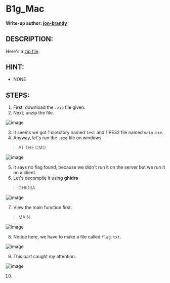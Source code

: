 # B1g_Mac
#### Write-up author: [jon-brandy](https://github.com/jon-brandy)
## DESCRIPTION:
Here's a [zip file](https://jupiter.challenges.picoctf.org/static/2b1cf2a4a463b1a3e031d2fcef3fa54d/b1g_mac.zip).
## HINT:
- NONE
## STEPS:
1. First, download the `.zip` file given.
2. Next, unzip the file.

![image](https://user-images.githubusercontent.com/70703371/192094181-34ef85eb-ec23-44b5-9c85-4a5bab2055f8.png)


3. It seems we got 1 directory named `test` and 1 PE32 file named `main.exe`.
4. Anyway, let's run the `.exe` file on windows.

> AT THE CMD

![image](https://user-images.githubusercontent.com/70703371/192096744-de453ca7-b6ce-4445-b909-e362dbac36da.png)

5. It says no flag found, because we didn't run it on the server but we run it on a client.
6. Let's decompile it using **ghidra**

> GHIDRA

![image](https://user-images.githubusercontent.com/70703371/192098667-a0d5551d-90c6-4ecb-ba83-11f1cd3e76c2.png)

7. View the main function first.

> MAIN

![image](https://user-images.githubusercontent.com/70703371/192098937-602ba58a-f6d8-4ed9-b3a0-8ddfb70f1d8d.png)

8. Notice here, we have to make a file called `flag.txt`.

![image](https://user-images.githubusercontent.com/70703371/192099114-8622156b-ac0a-487f-98d8-3a11e1105989.png)

9. This part caught my attention.

![image](https://user-images.githubusercontent.com/70703371/192099145-9985a6bf-af0e-4434-ab11-364728a950a4.png)

10. 


